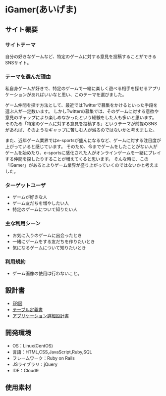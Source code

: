 # iGamer(あいげま)

## サイト概要
### サイトテーマ
自分の好きなゲームなど、特定のゲームに対する意見を投稿することができるSNSサイト。

### テーマを選んだ理由
私自身ゲームが好きで、特定のゲームで一緒に楽しく遊べる相手を探せるアプリケーションがあればいいなと思い、このテーマを選びました。

ゲーム仲間を探す方法として、最近ではTwitterで募集をかけるといった手段を選ぶ人が一定数います。
しかしTwitterの募集では、そのゲームに対する意欲や意見のギャップにより楽しめなかったという経験をした人も多いと思います。
そのため「特定のゲームに対する意見を投稿する」というテーマが前提のSNSがあれば、そのようなギャップに苦しむ人が減るのではないかと考えました。

また、近年ゲーム業界ではe-sportsが盛んになるなど、ゲームに対する注目度が上がっていると感じています。
そのため、今までゲームをしたことがない人がゲームを始めたり、e-sportsに感化された人がオンラインゲームを一緒にプレイする仲間を探したりすることが増えてくると思います。
そんな時に、この「iGamer」があるとよりゲーム業界が盛り上がっていくのではないかと考えました。


### ターゲットユーザ
- ゲームが好きな人
- ゲーム友だちを増やしたい人
- 特定のゲームについて知りたい人


### 主な利用シーン
- お気に入りのゲームに出会ったとき
- 一緒にゲームをする友だちを作りたいとき
- 気になるゲームについて知りたいとき


### 利用規約
- ゲーム画像の使用は行わないこと。


## 設計書
- [ER図](https://docs.google.com/spreadsheets/d/152X6EXEe4xCwZWEmmrYkTsx6XcDe38rVHxwnc6p0KeA/edit?usp=sharing)
- [テーブル定義書](https://docs.google.com/spreadsheets/d/1mx-82cneJBeJRRYPruhj7nvMI6NJfffLlfHzaXXf5FQ/edit?usp=sharing)
- [アプリケーション詳細設計書](https://docs.google.com/spreadsheets/d/1Zhm4B6Ecs40HEcjgHxbxN-7PsHqQLWy28QUtqeuUE5o/edit?usp=sharing)


## 開発環境
- OS：Linux(CentOS)
- 言語：HTML,CSS,JavaScript,Ruby,SQL
- フレームワーク：Ruby on Rails
- JSライブラリ：jQuery
- IDE：Cloud9

## 使用素材
